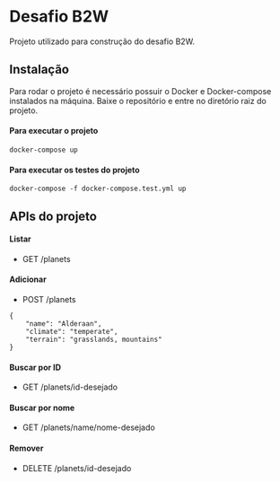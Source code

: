 # Desafio B2W

Projeto utilizado para construção do desafio B2W.

## Instalação

Para rodar o projeto é necessário possuir o Docker e Docker-compose instalados na máquina. Baixe o repositório e entre no diretório raiz do projeto.

#### Para executar o projeto
```
docker-compose up
```

#### Para executar os testes do projeto
```
docker-compose -f docker-compose.test.yml up
```

## APIs do projeto

#### Listar
* GET /planets

#### Adicionar
* POST /planets
```
{
    "name": "Alderaan",
    "climate": "temperate",
    "terrain": "grasslands, mountains"
}
```

#### Buscar por ID
* GET /planets/id-desejado

#### Buscar por nome
* GET /planets/name/nome-desejado

#### Remover
* DELETE /planets/id-desejado
